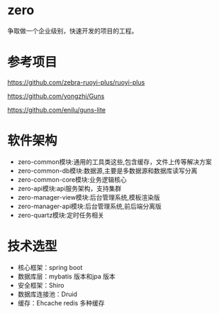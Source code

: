 # zero
争取做一个企业级别，快速开发的项目的工程。


# 参考项目
https://github.com/zebra-ruoyi-plus/ruoyi-plus

https://github.com/yongzhi/Guns

https://github.com/enilu/guns-lite
# 软件架构
- zero-common模块:通用的工具类这些,包含缓存，文件上传等解决方案
- zero-common-db模块:数据源,主要是多数据源和数据库读写分离
- zero-common-core模块:业务逻辑核心
- zero-api模块:api服务架构，支持集群
- zero-manager-view模块:后台管理系统,模板渲染版
- zero-manager-api模块:后台管理系统,前后端分离版
- zero-quartz模块:定时任务相关

# 技术选型
- 核心框架：spring boot
- 数据库层：mybatis 版本和jpa 版本
- 安全框架：Shiro
- 数据库连接池：Druid
- 缓存：Ehcache redis 多种缓存

